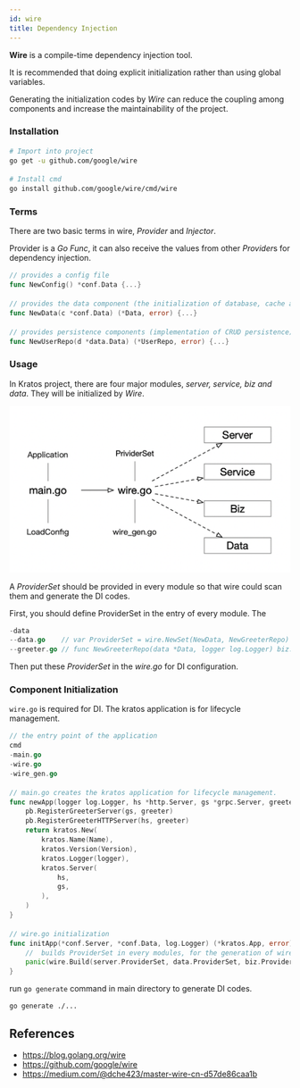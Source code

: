 ```yaml
---
id: wire
title: Dependency Injection
---
```


**Wire** is a compile-time dependency injection tool.

It is recommended that doing explicit initialization rather than using global variables.

Generating the initialization codes by *Wire* can reduce the coupling among components and increase the maintainability of the project.

### Installation

```bash
# Import into project
go get -u github.com/google/wire

# Install cmd
go install github.com/google/wire/cmd/wire
```

### Terms

There are two basic terms in wire, *Provider* and *Injector*.

Provider is a *Go Func*, it can also receive the values from other *Provider*s for dependency injection.

```go
// provides a config file
func NewConfig() *conf.Data {...}

// provides the data component (the initialization of database, cache and etc.) which depends on the data config.
func NewData(c *conf.Data) (*Data, error) {...}

// provides persistence components (implementation of CRUD persistence) which depends on the data component.
func NewUserRepo(d *data.Data) (*UserRepo, error) {...}
```

### Usage

In Kratos project, there are four major modules, *server, service, biz and data*. They will be initialized by *Wire*.

<img src="/images/wire.png" alt="kratos ddd" width="650px" />

A *ProviderSet* should be provided in every module so that wire could scan them and generate the DI codes.

First, you should define ProviderSet in the entry of every module.
The
```go
-data
--data.go    // var ProviderSet = wire.NewSet(NewData, NewGreeterRepo)
--greeter.go // func NewGreeterRepo(data *Data, logger log.Logger) biz.GreeterRepo {...}
```
Then put these *ProviderSet* in the *wire.go* for DI configuration.

### Component Initialization
`wire.go` is required for DI. The kratos application is for lifecycle management.

```go
// the entry point of the application
cmd
-main.go
-wire.go
-wire_gen.go

// main.go creates the kratos application for lifecycle management.
func newApp(logger log.Logger, hs *http.Server, gs *grpc.Server, greeter *service.GreeterService) *kratos.App {
    pb.RegisterGreeterServer(gs, greeter)
    pb.RegisterGreeterHTTPServer(hs, greeter)
    return kratos.New(
        kratos.Name(Name),
        kratos.Version(Version),
        kratos.Logger(logger),
        kratos.Server(
            hs,
            gs,
        ),
    )
}

// wire.go initialization
func initApp(*conf.Server, *conf.Data, log.Logger) (*kratos.App, error) {
    //  builds ProviderSet in every modules, for the generation of wire_gen.go
    panic(wire.Build(server.ProviderSet, data.ProviderSet, biz.ProviderSet, service.ProviderSet, newApp))
}
```
run `go generate` command in main directory to generate DI codes.
```
go generate ./...
```

## References

* https://blog.golang.org/wire
* https://github.com/google/wire
* https://medium.com/@dche423/master-wire-cn-d57de86caa1b
